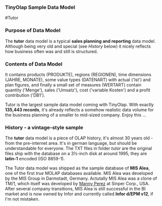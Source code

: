 ### TinyOlap Sample Data Model
#Tutor
### Purpose of Data Model
The **tutor** data model is a typical **sales planning and reporting** data model.
Although being very old and special (see *History* below) it nicely reflects how 
business often was and still is structured. 

### Contents of Data Model
It contains products (PRODUKTE), regions (REGIONEN), time dimensions (JAHRE, MONATE), 
some value types (DATENART) with actual ('Ist') and plan figures, and finally a small 
set of measures (WERTART) contain quantity ('Menge'), sales ('Umsatz'), cost 
('variable Kosten') and a profit contribution ('DB1').

Tutor is the largest sample data model coming with TinyOlap. With exactly **135,443 
records**, it's already reflects a somehow realistic data volume for the business 
planning of a smaller to mid-sized company. Enjoy this ...

### History - a vintage-style sample
The **tutor** data model is a piece of OLAP history, it's almost 30 years old - from 
the pre-internet area. It's in german language, but should be understandable for everyone.
The TXT files in folder *tutor* are the original files ship with the database on a 
3½-inch disk at around 1995, they are **latin-1** encoded (ISO 8859-1).

The Tutor data model was shipped as the sample database of **MIS Alea**, one of the 
first *true* MOLAP databases available. MIS Alea was developed by the MIS Group in 
Darmstadt, Germany. Actutally MIS Alea was a clone of TM/1, which itself was developed 
by [Manny Perez](https://cubewise.com/history/) at Sinper Corp., USA. After several 
company transitions, MIS Alea is still successful in the BI market and is now owned 
by Infor and currently called **Infor d/EPM v12**, if I'm not mistaken.


